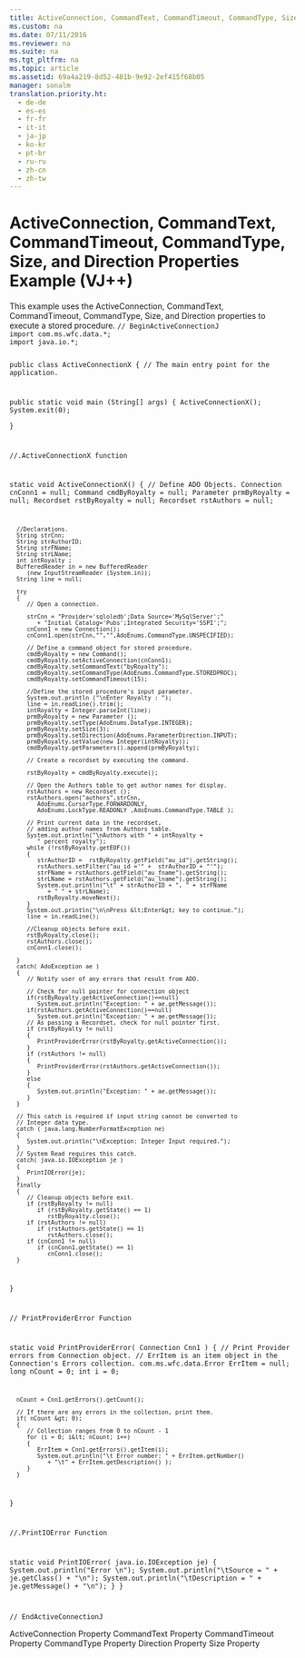 ```yaml
---
title: ActiveConnection, CommandText, CommandTimeout, CommandType, Size, and Direction Properties Example (VJ++)
ms.custom: na
ms.date: 07/11/2016
ms.reviewer: na
ms.suite: na
ms.tgt_pltfrm: na
ms.topic: article
ms.assetid: 69a4a219-8d52-401b-9e92-2ef415f68b05
manager: sonalm
translation.priority.ht: 
  - de-de
  - es-es
  - fr-fr
  - it-it
  - ja-jp
  - ko-kr
  - pt-br
  - ru-ru
  - zh-cn
  - zh-tw
---
```

# ActiveConnection, CommandText, CommandTimeout, CommandType, Size, and Direction Properties Example (VJ++)
<?xml version="1.0" encoding="utf-8"?>
<developerReferenceWithoutSyntaxDocument xmlns="http://ddue.schemas.microsoft.com/authoring/2003/5" xmlns:xlink="http://www.w3.org/1999/xlink" xmlns:xsi="http://www.w3.org/2001/XMLSchema-instance" xsi:schemaLocation="http://ddue.schemas.microsoft.com/authoring/2003/5 http://dduestorage.blob.core.windows.net/ddueschema/developer.xsd">
  <introduction>
    <para>This example uses the <legacyLink xlink:href="52d0a96c-14fb-4ad9-b004-4d821bc0a6db">ActiveConnection</legacyLink>, <legacyLink xlink:href="4dd7e82a-8da5-4a4e-b439-11a29286fa0e">CommandText</legacyLink>, <legacyLink xlink:href="c611f857-d6b0-4dca-8925-f4a02e769eb0">CommandTimeout</legacyLink>, <legacyLink xlink:href="ca44809c-8647-48b6-a7fb-0be70a02f53e">CommandType</legacyLink>, <legacyLink xlink:href="e6bad449-ebdb-4dd3-886a-9e6f1e7ee5d2">Size</legacyLink>, and <legacyLink xlink:href="d5732578-3434-4dcd-a9f7-db1abd1b3b94">Direction</legacyLink> properties to execute a stored procedure.</para>
    <code>// BeginActiveConnectionJ
import com.ms.wfc.data.*;
import java.io.*;

public class ActiveConnectionX
{
   // The main entry point for the application.

   public static void main (String[] args)
   {
      ActiveConnectionX();
      System.exit(0);   
   }

   //.ActiveConnectionX function

   static void ActiveConnectionX()
   {
      // Define ADO Objects.
      Connection cnConn1 = null;
      Command cmdByRoyalty = null;
      Parameter prmByRoyalty = null;
      Recordset rstByRoyalty = null;
      Recordset rstAuthors = null;

      //Declarations.
      String strCnn;
      String strAuthorID;
      String strFName;
      String strLName;
      int intRoyalty ;
      BufferedReader in = new BufferedReader 
         (new InputStreamReader (System.in));
      String line = null;

      try
      {
         // Open a connection.

         strCnn = "Provider='sqloledb';Data Source='MySqlServer';"
            + "Initial Catalog='Pubs';Integrated Security='SSPI';";
         cnConn1 = new Connection();
         cnConn1.open(strCnn,"","",AdoEnums.CommandType.UNSPECIFIED);

         // Define a command object for stored procedure.
         cmdByRoyalty = new Command();
         cmdByRoyalty.setActiveConnection(cnConn1);
         cmdByRoyalty.setCommandText("byRoyalty");
         cmdByRoyalty.setCommandType(AdoEnums.CommandType.STOREDPROC);
         cmdByRoyalty.setCommandTimeout(15);

         //Define the stored procedure's input parameter.
         System.out.println ("\nEnter Royalty : ");
         line = in.readLine().trim();
         intRoyalty = Integer.parseInt(line);
         prmByRoyalty = new Parameter ();
         prmByRoyalty.setType(AdoEnums.DataType.INTEGER);
         prmByRoyalty.setSize(3);
         prmByRoyalty.setDirection(AdoEnums.ParameterDirection.INPUT);
         prmByRoyalty.setValue(new Integer(intRoyalty));
         cmdByRoyalty.getParameters().append(prmByRoyalty);

         // Create a recordset by executing the command.

         rstByRoyalty = cmdByRoyalty.execute();

         // Open the Authors table to get author names for display.
         rstAuthors = new Recordset ();
         rstAuthors.open("authors",strCnn,
            AdoEnums.CursorType.FORWARDONLY,
            AdoEnums.LockType.READONLY ,AdoEnums.CommandType.TABLE );

         // Print current data in the recordset,
         // adding author names from Authors table.
         System.out.println("\nAuthors with " + intRoyalty + 
            " percent royalty");
         while (!rstByRoyalty.getEOF())
         {
            strAuthorID =  rstByRoyalty.getField("au_id").getString();
            rstAuthors.setFilter("au_id ='" +  strAuthorID + "'");
            strFName = rstAuthors.getField("au_fname").getString();
            strLName = rstAuthors.getField("au_lname").getString();
            System.out.println("\t" + strAuthorID + ", " + strFName 
               + " " + strLName);
            rstByRoyalty.moveNext();
         }
         System.out.println("\n\nPress &lt;Enter&gt; key to continue.");
         line = in.readLine();

         //Cleanup objects before exit.
         rstByRoyalty.close();
         rstAuthors.close();
         cnConn1.close();

      }
      catch( AdoException ae )
      {
         // Notify user of any errors that result from ADO.

         // Check for null pointer for connection object
         if(rstByRoyalty.getActiveConnection()==null)
            System.out.println("Exception: " + ae.getMessage());
         if(rstAuthors.getActiveConnection()==null)
            System.out.println("Exception: " + ae.getMessage());
         // As passing a Recordset, check for null pointer first.
         if (rstByRoyalty != null)
         {
            PrintProviderError(rstByRoyalty.getActiveConnection());
         }
         if (rstAuthors != null)
         {
            PrintProviderError(rstAuthors.getActiveConnection());
         }
         else
         {
            System.out.println("Exception: " + ae.getMessage());
         }
      }

      // This catch is required if input string cannot be converted to
      // Integer data type.
      catch ( java.lang.NumberFormatException ne)
      {
         System.out.println("\nException: Integer Input required.");
      }
      // System Read requires this catch.
      catch( java.io.IOException je )
      {
         PrintIOError(je);
      }
      finally
      {
         // Cleanup objects before exit.   
         if (rstByRoyalty != null)
            if (rstByRoyalty.getState() == 1)
               rstByRoyalty.close();  
         if (rstAuthors != null)
            if (rstAuthors.getState() == 1)
               rstAuthors.close();  
         if (cnConn1 != null)
            if (cnConn1.getState() == 1)
               cnConn1.close();
      }
   }

   // PrintProviderError Function

   static void PrintProviderError( Connection Cnn1 )
   {
      // Print Provider errors from Connection object.
      // ErrItem is an item object in the Connection's Errors collection.
      com.ms.wfc.data.Error  ErrItem = null;
      long nCount = 0;
      int  i      = 0;

      nCount = Cnn1.getErrors().getCount();

      // If there are any errors in the collection, print them.
      if( nCount &gt; 0);
      {
         // Collection ranges from 0 to nCount - 1
         for (i = 0; i&lt; nCount; i++)
         {
            ErrItem = Cnn1.getErrors().getItem(i);
            System.out.println("\t Error number: " + ErrItem.getNumber()
               + "\t" + ErrItem.getDescription() );
         }
      }

   }

   //.PrintIOError Function
   
   static void PrintIOError( java.io.IOException je)
   {
      System.out.println("Error \n");
      System.out.println("\tSource = " + je.getClass() + "\n");
      System.out.println("\tDescription = " + je.getMessage() + "\n");
   }
}

// EndActiveConnectionJ</code>
  </introduction>
  <relatedTopics>
<link xlink:href="52d0a96c-14fb-4ad9-b004-4d821bc0a6db">ActiveConnection Property</link>
<link xlink:href="4dd7e82a-8da5-4a4e-b439-11a29286fa0e">CommandText Property</link>
<link xlink:href="c611f857-d6b0-4dca-8925-f4a02e769eb0">CommandTimeout Property</link>
<link xlink:href="ca44809c-8647-48b6-a7fb-0be70a02f53e">CommandType Property</link>
<link xlink:href="d5732578-3434-4dcd-a9f7-db1abd1b3b94">Direction Property</link>
<link xlink:href="e6bad449-ebdb-4dd3-886a-9e6f1e7ee5d2">Size Property</link>
</relatedTopics>
</developerReferenceWithoutSyntaxDocument>